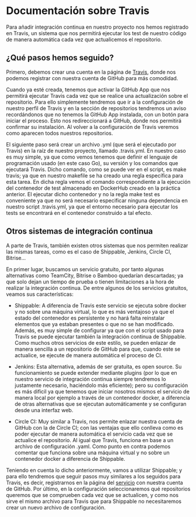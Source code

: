 # Documentación sobre Travis

Para añadir integración continua en nuestro proyecto nos hemos registrado en Travis, un sistema que nos permitirá ejecutar los test de nuestro código de manera automática cada vez que actualicemos el repositorio.

## ¿Qué pasos hemos seguido?

Primero, debemos crear una cuenta en la página de [Travis](https://travis-ci.com/), donde nos podemos registrar con nuestra cuenta de GitHub para más comodidad.

Cuando ya esté creada, tenemos que activar la GitHub App que nos permitirá ejecutar Travis cada vez que se realice una actualización sobre el repositorio. Para ello simplemente tendremos que ir a la configuración de nuestro perfil de Travis y en la sección de repositorios tendremos un aviso recordándonos que no tenemos la GitHub App instalada, con un botón para iniciar el proceso. Esto nos redireccionará a GitHub, donde nos permitirá confirmar su instalación. Al volver a la configuración de Travis veremos como aparecen todos nuestros repositorios.

El siguiente paso será crear un archivo .yml (que será el ejecutado por Travis) en la raíz de nuestro proyecto, llamado .travis.yml. En nuestro caso es muy simple, ya que como vemos tenemos que definir el lenguaje de programación usado (en este caso Go), su versión y los comandos que ejecutará Travis. Dicho comando, como se puede ver en el script, es make travis; ya que en nuestro makefile se ha creado una regla específica para esta tarea. En dicha regla vemos el comando correspondiente a la ejecución del contenedor de test almacenado en DockerHub creado en la práctica anterior. El ejecutar dicho contenedor y no la regla make test es conveniente ya que no será necesario especificar ninguna dependencia en nuestro script .travis.yml, ya que el entorno necesario para ejecutar los tests se encontrará en el contenedor construido a tal efecto.

## Otros sistemas de integración continua

A parte de Travis, también existen otros sistemas que nos permiten realizar las mismas tareas, como es el caso de Shippable, Jenkins, Circle CI, Bitrise...

En primer lugar, buscamos un servicio gratuito, por tanto algunas alternativas como TeamCity, Bitrise o Bamboo quedarían descartadas; ya que solo dejan un tiempo de prueba o tienen limitaciones a la hora de realizar la integración continua. De entre algunos de los servicios gratuitos, veamos sus características:

- Shippable: A diferencia de Travis este servicio se ejecuta sobre docker y no sobre una máquina virtual, lo que es más ventajoso ya que el estado del contenedor es persistente y no hará falta reinstalar elementos que ya estaban presentes o que no se han modificado. Además, es muy simple de configurar ya que con el script usado para Travis se puede ejecutar también la integración continua de Shippable. Como muchos otros servicios de este estilo, se pueden enlazar de manera sencilla a un repositorio de GitHub para que, cuando este se actualice, se ejecute de manera automática el proceso de CI.

- Jenkins: Esta alternativa, además de ser gratuita, es open source. Su funcionamiento se puede extender mediante plugins (por lo que en nuestro servicio de integración continua siempre tendremos lo justamente necesario, haciéndolo más eficiente); pero su configuración es más dificil ya que tenemos que iniciar nosotros mismos el servicio de manera local por ejemplo a través de un contenedor docker, a diferencia de otras alternativas que se ejecutan automáticamente y se configuran desde una interfaz web.

- Circle CI: Muy similar a Travis, nos permite enlazar nuestra cuenta de GitHub con la de Circle CI; con las ventajas que ello conlleva como es poder ejecutar de manera automática el servicio cada vez que se actualice el repositorio. Al igual que Travis, funciona en base a un archivo de configuración .yaml. Como punto en contra podemos comentar que funciona sobre una máquina virtual y no sobre un contenedor docker a diferencia de Shippable.

Teniendo en cuenta lo dicho anteriormente, vamos a utilizar Shippable; y para ello tendremos que seguir pasos muy similares a los seguidos para Travis, es decir, registrarnos en la página del [servicio](https://shippable.com) con nuestra cuenta de GitHub. Por último, en la configuración seleccionaremos qué repositorios queremos que se comprueben cada vez que se actualicen, y como nos sirve el mismo archivo para Travis que para Shippable no necesitaremos crear un nuevo archivo de configuración.

